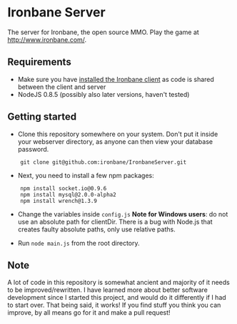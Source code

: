 Ironbane Server
==============

The server for Ironbane, the open source MMO. 
Play the game at <http://www.ironbane.com/>.

## Requirements

* Make sure you have [installed the Ironbane client](https://github.com/ironbane/IronbaneClient) as code is shared between the client and server
* NodeJS 0.8.5 (possibly also later versions, haven't tested)

## Getting started

* Clone this repository somewhere on your system. Don't put it inside your webserver directory, as anyone can then view your database password.
```
    git clone git@github.com:ironbane/IronbaneServer.git
```

* Next, you need to install a few npm packages:
```
	npm install socket.io@0.9.6 
	npm install mysql@2.0.0-alpha2
	npm install wrench@1.3.9
```
* Change the variables inside ```config.js```
   **Note for Windows users**: do not use an absolute path for clientDir. There is a bug with Node.js that creates faulty absolute paths, only use relative paths.
   
* Run ```node main.js``` from the root directory.   

## Note

A lot of code in this repository is somewhat ancient and majority of it needs to be improved/rewritten.
I have learned more about better software development since I started this project, and would do it differently if I had to start over.
That being said, it works! If you find stuff you think you can improve, by all means go for it and make a pull request!
